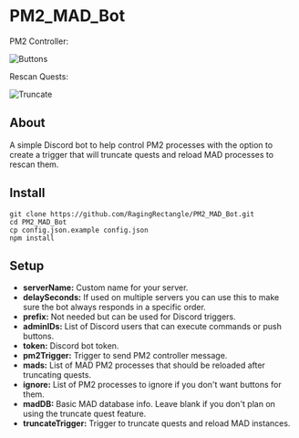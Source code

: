 # PM2_MAD_Bot
PM2 Controller:

![Buttons](https://media.giphy.com/media/iBYOfZzfRv0wqwk6Lg/giphy.gif)

Rescan Quests:

![Truncate](https://media.giphy.com/media/mBg4I8FD1TpgIHtJvv/giphy.gif)

## About
A simple Discord bot to help control PM2 processes with the option to create a trigger that will truncate quests and reload MAD processes to rescan them.

## Install
```
git clone https://github.com/RagingRectangle/PM2_MAD_Bot.git
cd PM2_MAD_Bot
cp config.json.example config.json
npm install
```

## Setup
- **serverName:** Custom name for your server.
- **delaySeconds:** If used on multiple servers you can use this to make sure the bot always responds in a specific order.
- **prefix:** Not needed but can be used for Discord triggers.
- **adminIDs:** List of Discord users that can execute commands or push buttons.
- **token:** Discord bot token.
- **pm2Trigger:** Trigger to send PM2 controller message.
- **mads:** List of MAD PM2 processes that should be reloaded after truncating quests.
- **ignore:** List of PM2 processes to ignore if you don't want buttons for them.
- **madDB:** Basic MAD database info. Leave blank if you don't plan on using the truncate quest feature.
- **truncateTrigger:** Trigger to truncate quests and reload MAD instances.
